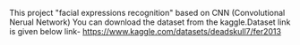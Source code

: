 This project "facial expressions recognition" based on CNN (Convolutional Nerual Network)
You can download the dataset from the kaggle.Dataset link is given below
link- https://www.kaggle.com/datasets/deadskull7/fer2013
